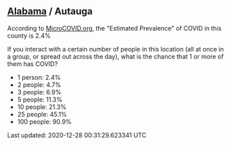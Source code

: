 
## [Alabama](/united-states/alabama) / Autauga

According to [MicroCOVID.org](http://microcovid.org),
the "Estimated Prevalence" of COVID in this county is 2.4%

If you interact with a certain number of people in this location
(all at once in a group, or spread out across the day), what is the chance that
1 or more of them has COVID?

- 1 person: 2.4%
- 2 people: 4.7%
- 3 people: 6.9%
- 5 people: 11.3%
- 10 people: 21.3%
- 25 people: 45.1%
- 100 people: 90.9%

Last updated: 2020-12-28 00:31:29.623341 UTC
